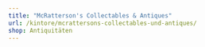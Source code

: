 ```yaml
---
title: "McRatterson's Collectables & Antiques"
url: /kintore/mcrattersons-collectables-und-antiques/
shop: Antiquitäten
---
```

